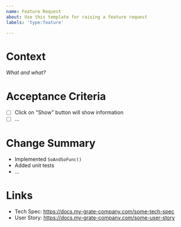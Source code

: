 ```yaml
---
name: Feature Request
about: Use this template for raising a feature request
labels: 'type:feature'

---
```


# Context
_What and what?_

# Acceptance Criteria
- [ ] Click on "Show" button will show information
- [ ] ...

# Change Summary
- Implemented `SoAndSoFunc()`
- Added unit tests
- ...

# Links
- Tech Spec: https://docs.my-grate-company.com/some-tech-spec
- User Story: https://docs.my-grate-company.com/some-user-story
